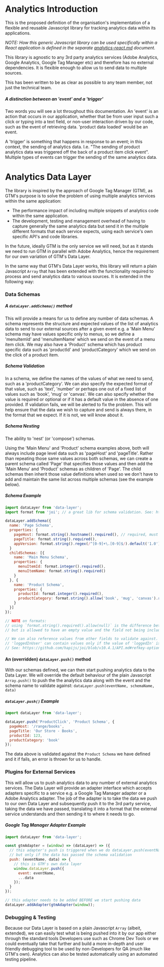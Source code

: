 # Analytics Introduction
This is the proposed definition of the organisation's implementation of a flexible and reusable Javascript library for tracking analytics data within its applications.

_NOTE: How this generic Javascript library can be used specifically within a React application is defined in the separate [analytics-react.md](analytics-react.md) document._

This library is agnostic to any 3rd party analytics services (Adobe Analytics, Google Analytics, Google Tag Manager etc) and therefore has no external dependencies. It is flexible enough to allow us to send data to multiple sources.

This has been written to be as clear as possible to any team member, not just the technical team.

##### A distinction between an 'event' and a 'trigger'

Two words you will see a lot throughout this documentation. An 'event' is an action that occurs in our application, whether that be from user input such a click or typing into a text field, or non-user interaction driven by our code, such as the event of retrieving data. 'product data loaded' would be an event.

A 'trigger' is something that happens in response to an event; in this context, the sending of analytics data. I.e. "The sending of product analytics data was triggered off the back of a product item click event". Multiple types of events can trigger the sending of the same analytics data.

# Analytics Data Layer
The library is inspired by the approach of Google Tag Manager (GTM), as GTM's purpose is to solve the problem of using multiple analytics services within the same application:
- The performance impact of including multiple snippets of analytics code within the same application.
- The development, testing and management overhead of having to capture generally the same analytics data but send it in the multiple different formats that each service expects, using each service's own specific API's and code libraries.

In the future, ideally GTM is the only service we will need, but as it stands we need to run GTM in parallel with Adobe Analytics, hence the requirement for our own variation of GTM's Data Layer.

In the same way that GTM's Data Layer works, this library will return a plain Javascript `Array` that has been extended with the functionality required to process and send analytics data to various sources. It is extended in the following way:

### Data Schemas

##### A `dataLayer.addSchema()` method
This will provide a means for us to define any number of data schemas. A schema represents the structure and expected values of the list of analytics data to send to our external sources after a given event e.g. a 'Main Menu' schema may have values specific only to menus, so we define a 'menuItemId' and 'menuItemName' which we send on the event of a menu item click. We may also have a 'Product' schema which has product specific data such as 'productId' and 'productCategory' which we send on the click of a product item.

##### Schema Validation
In a schema, we define the names of the values of what we need to send, such as a 'productCategory'. We can also specify the expected format of that value, such as 'text', 'number' or perhaps one out of a fixed list of values such as 'book', 'mug' or 'canvas'. We can also specify whether the value is required or optional or if it has a default value in the absence of one provided. If validation fails, we will be alerted to fix the problem. This will help ensure that the data we wish to capture and send is always there, in the format that we expect. If it is not, we will know about it.

##### Schema Nesting
The ability to 'nest' (or 'compose') schemas.

Using the 'Main Menu' and 'Product' schema examples above, both will always include page level data such as 'pageHost' and 'pageTitle'. Rather than repeating those same values across both schemas, we can create a parent schema called 'Page' that specifies those values and then add the 'Main Menu' and 'Product' schemas as children of 'Page'. The child schemas then inherit those value definitions when used so we don't have to add and maintain the same list across multiple schemas (see the example below).

##### Schema Example
```js
import dataLayer from 'data-layer';
import format from 'joi'; // a great lib for schema validation. See: https://www.npmjs.com/package/joi

dataLayer.addSchema({
  name: 'Page Schema',
  properties: {
    pageHost: format.string().hostname().required(), // required, must be text, in a correct hostname format
    pageTitle: format.string().required(),
    appVersion: format.string().regex(/^[0-9]+\.[0-9]$/).default('1.0').required() // ensures the format 'N.N' and this value is hard coded here using default(x)  by a developer
  }
  childSchemas: [{
    name: 'Main Menu Schema',
    properties: {
      menuItemId: format.integer().required(),
      menuItemName: format.string().required()
    }
  }, {
    name: 'Product Schema',
    properties: {
      productId: format.integer().required(),
      productCategory: format.string().allow('book', 'mug', 'canvas').required()
    }
  }]
});

// NOTE on formats:
// using `format.string().required().allow(null)` is the difference between a field being included
// but is allowed to have an empty value and the field not being including at all.

// We can also reference values from other fields to validate against. e.g.
// 'loggedInUser' can contain values only if the value of 'loggedIn' is 'yes'.
// See: https://github.com/hapijs/joi/blob/v10.4.1/API.md#refkey-options.
```

#### An (overridden) `dataLayer.push()` method
With our schemas defined, we can then start pushing analytics data to the Data Layer. We will override the default behaviour of the plain Javascript `Array.push()` to push the the analytics data along with the event and the schema name to validate against: `dataLayer.push(eventName, schemaName, data)`

##### `dataLayer.push()` Example
```js
import dataLayer from 'data-layer';

dataLayer.push('ProductClick', 'Product Schema', {
  pageHost: '/range/books',
  pageTitle: 'Our Store - Books',
  productId: 123,
  productCategory: 'book'
});
```

The data above is validated against the `Product Schema` we have defined and it if fails, an error is thrown for us to handle.

### Plugins for External Services
This will allow us to push analytics data to any number of external analytics services. The Data Layer will provide an adapter interface which accepts adapters specific to a service e.g. a Google Tag Manager adapter or a Adobe Analytics adapter. The job of the adapter is to take the data we push to our own Data Layer and subsequently push it to the 3rd party service, taking the data we have passed, translating it into a format that the external service understands and then sending it to where it needs to go.

##### Google Tag Manager Adapter Example
```js
import dataLayer from 'data-layer';

const gtmAdapter = (window) => (dataLayer) => ({
  // this adapter's push is triggered when we do dataLayer.push(eventName, schemaName, data)
  // but only if the data has passed the schema validation
  push: (eventName, data) => {
    // this is GTM's own data layer
    window.dataLayer.push({
      event: eventName,
      ...data
    });
  }
});

// this adapter needs to be added BEFORE we start pushing data
dataLayer.addAdapter(gtmAdapter(window));
```

### Debugging & Testing
Because our Data Layer is based on a plain Javascript `Array` (albeit, extended), we can easily test what is being pushed into it by our app either through the standard tools Developers use such as Chrome Dev Tools or we could eventually take that further and build a more in-depth and user friendly debugging tool to be used by non-Developers for QA (much like GTM's own). Analytics can also be tested automatically using an automated testing pipeline.
